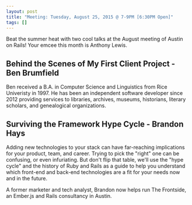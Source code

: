 ```yaml
---
layout: post
title: "Meeting: Tuesday, August 25, 2015 @ 7-9PM [6:30PM Open]"
tags: []
---
```

Beat the summer heat with two cool talks at the August meeting of Austin on Rails! Your emcee this month is Anthony Lewis.

## Behind the Scenes of My First Client Project - Ben Brumfield

Ben received a B.A. in Computer Science and Linguistics from Rice Univeristy in 1997. He has been an independent software developer since 2012 providing services to libraries, archives, museums, historians, literary scholars, and genealogical organizations.

## Surviving the Framework Hype Cycle - Brandon Hays

Adding new technologies to your stack can have far-reaching implications for your product, team, and career. Trying to pick the "right" one can be confusing, or even infuriating. But don't flip that table, we'll use the "hype cycle" and the history of Ruby and Rails as a guide to help you understand which front-end and back-end technologies are a fit for your needs now and in the future.

A former marketer and tech analyst, Brandon now helps run The Frontside, an Ember.js and Rails consultancy in Austin.
